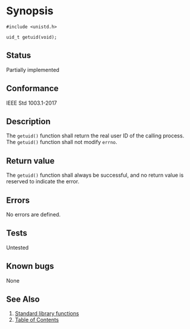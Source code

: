 # Synopsis

`#include <unistd.h>`

`uid_t getuid(void);`

## Status

Partially implemented

## Conformance

IEEE Std 1003.1-2017

## Description

The `getuid()` function shall return the real user ID of the calling process. The `getuid()` function shall not modify
`errno`.

## Return value

The `getuid()` function shall always be successful, and no return value is reserved to indicate the error.

## Errors

No errors are defined.

## Tests

Untested

## Known bugs

None

## See Also

1. [Standard library functions](../README.md)
2. [Table of Contents](../../../README.md)
